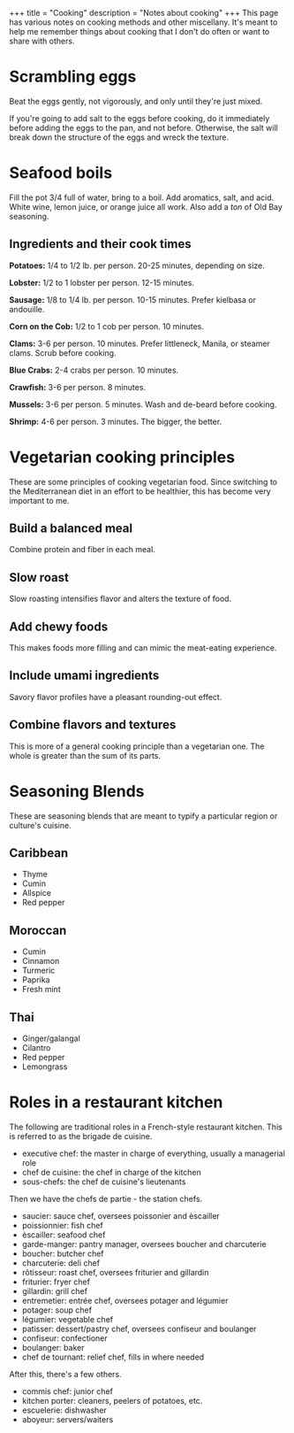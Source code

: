 +++
title = "Cooking"
description = "Notes about cooking"
+++
This page has various notes on cooking methods and other miscellany. It's meant to help me remember
things about cooking that I don't do often or want to share with others.

# Scrambling eggs

Beat the eggs gently, not vigorously, and only until they're just mixed.

If you're going to add salt to the eggs before cooking, do it immediately before adding the eggs to the pan, and not before. Otherwise, the salt will break down the structure of the eggs and wreck the texture.

# Seafood boils

Fill the pot 3/4 full of water, bring to a boil. Add aromatics, salt, and acid. White wine,
lemon juice, or orange juice all work. Also add a _ton_ of Old Bay seasoning.

## Ingredients and their cook times

**Potatoes:** 1/4 to 1/2 lb. per person. 20-25 minutes, depending on size.

**Lobster:** 1/2 to 1 lobster per person. 12-15 minutes.

**Sausage:** 1/8 to 1/4 lb. per person. 10-15 minutes. Prefer kielbasa or andouille.

**Corn on the Cob:** 1/2 to 1 cob per person. 10 minutes.

**Clams:** 3-6 per person. 10 minutes. Prefer littleneck, Manila, or steamer clams. Scrub before cooking.

**Blue Crabs:** 2-4 crabs per person. 10 minutes.

**Crawfish:** 3-6 per person. 8 minutes.

**Mussels:** 3-6 per person. 5 minutes. Wash and de-beard before cooking.

**Shrimp:** 4-6 per person. 3 minutes. The bigger, the better.

# Vegetarian cooking principles

These are some principles of cooking vegetarian food. Since switching to the Mediterranean diet in an
effort to be healthier, this has become very important to me.

## Build a balanced meal

Combine protein and fiber in each meal.

## Slow roast

Slow roasting intensifies flavor and alters the texture of food.

## Add chewy foods

This makes foods more filling and can mimic the meat-eating experience.

## Include umami ingredients

Savory flavor profiles have a pleasant rounding-out effect.

## Combine flavors and textures

This is more of a general cooking principle than a vegetarian one. The whole is greater than the sum of its parts.

# Seasoning Blends

These are seasoning blends that are meant to typify a particular region or culture's cuisine.

## Caribbean

- Thyme
- Cumin
- Allspice
- Red pepper

## Moroccan

- Cumin
- Cinnamon
- Turmeric
- Paprika
- Fresh mint

## Thai

- Ginger/galangal
- Cilantro
- Red pepper
- Lemongrass

# Roles in a restaurant kitchen

The following are traditional roles in a French-style restaurant kitchen. This
is referred to as the brigade de cuisine.

- executive chef: the master in charge of everything, usually a managerial role
- chef de cuisine: the chef in charge of the kitchen
- sous-chefs: the chef de cuisine's lieutenants

Then we have the chefs de partie - the station chefs.

- saucier: sauce chef, oversees poissonier and èscailler
- poissionnier: fish chef
- èscailler: seafood chef
- garde-manger: pantry manager, oversees boucher and charcuterie
- boucher: butcher chef
- charcuterie: deli chef
- rôtisseur: roast chef, oversees friturier and gillardin
- friturier: fryer chef
- gillardin: grill chef
- entremetier: entrée chef, oversees potager and légumier
- potager: soup chef
- légumier: vegetable chef
- patisser: dessert/pastry chef, oversees confiseur and boulanger
- confiseur: confectioner
- boulanger: baker
- chef de tournant: relief chef, fills in where needed

After this, there's a few others.

- commis chef: junior chef
- kitchen porter: cleaners, peelers of potatoes, etc.
- escuelerie: dishwasher
- aboyeur: servers/waiters

